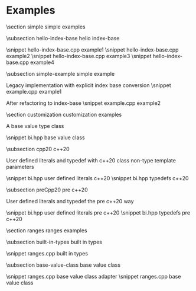 Examples
========

\section simple simple examples

\subsection hello-index-base hello index-base

\snippet hello-index-base.cpp example1
\snippet hello-index-base.cpp example2
\snippet hello-index-base.cpp example3
\snippet hello-index-base.cpp example4

\subsection simple-example simple example

Legacy implementation with explicit index base conversion
\snippet example.cpp example1

After refactoring to index-base
\snippet example.cpp example2


\section customization customization examples

A base value type class

\snippet bi.hpp base value class

\subsection cpp20 c++20

User defined literals and typedef with c++20 class non-type template parameters

\snippet bi.hpp user defined literals c++20
\snippet bi.hpp typedefs c++20

\subsection preCpp20 pre c++20

User defined literals and typedef the pre c++20 way

\snippet bi.hpp user defined literals pre c++20
\snippet bi.hpp typedefs pre c++20


\section ranges ranges examples

\subsection built-in-types built in types

\snippet ranges.cpp built in types

\subsection base-value-class base value class

\snippet ranges.cpp base value class adapter
\snippet ranges.cpp base value class

